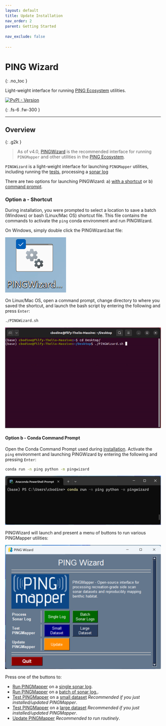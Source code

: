 ```yaml
---
layout: default
title: Update Installation
nav_order: 2
parent: Getting Started

nav_exclude: false

---
```


# PING Wizard
{: .no_toc }

Light-weight interface for running [PING Ecosystem](../PINGEcosystem.md) utilities.

[![PyPI - Version](https://img.shields.io/pypi/v/pingwizard?style=flat-square&label=Latest%20Version%20(PyPi))](https://pypi.org/project/pingwizard/)

{: .fs-6 .fw-300 }

---

## Overview

{: .g2k }
> As of v4.0, [PINGWizard](https://github.com/CameronBodine/PINGWizard) is the recommended interface for running `PINGMapper` and other utilities in the [PING Ecosystem](../PINGEcosystem.md).

`PINGWizard` is a light-weight interface for launching `PINGMapper` utilities, including running the [tests](Testing.md), processing a [sonar log](./Running.-#)










There are two options for launching PINGWizard: a) [with a shortcut](#option-a---shortcut) or b) [command prompt](#option-b---conda-command-prompt).

### Option a - Shortcut

During installation, you were prompted to select a location to save a batch (Windows) or bash (Linux/Mac OS) shortcut file. This file contains the commands to activate the `ping` conda environment and run PINGWizard. 

On Windows, simply double click the PINGWizard.bat file:

<img src="../../assets/running/PINGWizard_bat.PNG"/>

On Linux/Mac OS, open a command prompt, change directory to where you saved the shortcut, and launch the bash script by entering the following and press `Enter`:

```bash
./PINGWizard.sh
```

<img src="../../assets/running/PINGWizard_sh.PNG"/>

#### Option b - Conda Command Prompt

Open the Conda Command Prompt used during [installation](./Installation.md). Activate the `ping` environment and launching PINGWizard by entering the following and pressing `Enter`:

```bash
conda run -n ping python -m pingwizard
```

<img src="../../assets/running/PINGWizard_console.PNG"/>

PINGWizard will launch and present a menu of buttons to run various PINGMapper utilities:

<img src="../../assets/running/PINGWizard_gui.PNG"/>

Press one of the buttons to:

- [Run PINGMapper](./Running.md) on a [single sonar log](./Running.md#process-single-sonar-log).
- [Run PINGMapper](./Running.md) on a [batch of sonar log.](./Running.md#batch-process-multiple-sonar-recordings).
- [Test PINGMapper](./Testing.md) on a [small dataset](./Testing.md#small-dataset-test) *Recommended if you just installed/updated PINGMapper*.
- [Test PINGMapper](./Testing.md) on a [large dataset](./Testing.md#large-dataset-test) *Recommended if you just installed/updated PINGMapper*.
- [Update PINGMapper](./UpdateInstallation.md) *Recommended to run routinely*.